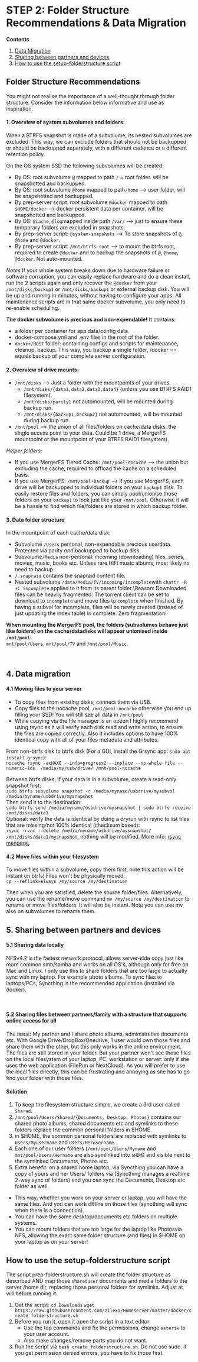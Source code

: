 # STEP 2: Folder Structure Recommendations & Data Migration

**Contents**
1. [Data Migration](https://github.com/zilexa/Homeserver/tree/master/filesystem/folderstructure#1-data-migration)
2. [Sharing between partners and devices](https://github.com/zilexa/Homeserver/tree/master/filesystem/folderstructure#3-extras)
3. [How to use the setup-folderstructure script](https://github.com/zilexa/Homeserver/tree/master/filesystem/folderstructure#how-to-use-the-setup-folderstructure-script)

## Folder Structure Recommendations
You might not realise the importance of a well-thought through folder structure. Consider the information below informative and use as inspiration. 

#### 1. Overview of system subvolumes and folders:
When a BTRFS snapshot is made of a subvolume, its nested subvolumes are excluded. This way, we can exclude folders that should not be backupped or should be backupped separately, with a different cadence or a different retention policy.  

On the OS system SSD the following subvolumes will be created: 
- By OS: root subvolume `@` mapped to path `/` = root folder. will be snapshotted and backupped. 
- By OS: root subvolume `@home` mapped to path`/home` --> user folder, will be snapshotted and backupped.
- By prep-server script: root subvolume `@docker` mapped to path `$HOME/docker` --> docker persistent data per container, will be snapshotted and backupped. 
- By OS: `@cache`, `@log`mapped inside path `/var/` --> just to ensure these temporary folders are excluded in snapshots.
- By prep-server script: `@system-snapshots` --> To store snapshots of `@`, `@home` and `@docker`. 
- By prep-server script: `/mnt/btrfs-root` --> to mount the btrfs root, required to create `@docker` and to backup the snapshots of `@`, `@home`, `@docker`. Not auto-mounted.

_Notes_
If your whole system breaks down due to hardware failure or software corruption, you can easily replace hardware and do a clean install, run the 2 scripts again and only recover the `@docker` from your `/mnt/disks/backup1` or `/mnt/disks/backup1` or external backup disk. You will be up and running in minutes, without having to configure your apps. All maintenance scripts are in that same docker subvolume, you only need to re-enable scheduling. 

**The docker subvolume is precious and non-expendable!** It contains: 
- a folder per container for app data/config data. 
- docker-compose.yml and .env files in the root of the folder.
- `docker/HOST` folder: containing configs and scripts for maintenance, cleanup, backup. This way, you backup a single folder, /docker == equals backup of your complete server configuration. 

#### 2. Overview of drive mounts: 
- `/mnt/disks` --> Just a folder with the mountpoints of your drives.
  - `/mnt/disks/{data1,data2,data3,data4}` (unless you use BTRFS RAID1 filesystem). 
  - `/mnt/disks/parity1` not automounted, will be mounted during backup run.  
  - `/mnt/disks/{backup1,backup2}` not automounted, will be mounted during backup run.  
- `/mnt/pool` --> the union of all files/folders on cache/data disks. the single access point to your data. Could be 1 drive, a MergerFS mountpoint or the mountpoint of your BTRFS RAID1 filesystem). 

_Helper folders:_
- If you use MergerFS Tiered Cache: `/mnt/pool-nocache` --> the union but excluding the cache, required to offload the cache on a scheduled basis. 
- If you use MergerFS: `/mnt/pool-backup` --> If you use MergerFS, each drive will be backupped to individual folders on your `backup1` disk. To easily restore files and folders, you can simply pool/unionise those folders on your `backup1` to look just like your `/mnt/pool`. Otherwise it will be a hassle to find which file/folders are stored in which backup folder. 

#### 3. Data folder structure
In the mountpoint of each cache/data disk: 
- Subvolume `/Users` personal, non-expendable precious userdata. Protected via parity _and_ backupped to backup disk. 
- Subvolume`/Media` non-personal: incoming (downloading) files, series, movies, music, books etc. Unless rare HiFi music albums, most likely no need to backup.  
- `/.snapraid` contains the snapraid content file.
- Nested subvolume `/data/Media/TV/incoming/incomplete`with `chattr -R +C incomplete` applied to it from its parent folder.\Reason: Downloaded files can be heavily fragmented. The torrent client can be set to download to `incomplete` and move files to `complete` when finished. By having a subvol for incomplete, files will be newly created (instead of just updating the index table) in complete. Zero fragmentation!

**When mounting the MergerFS pool, the folders (subvolumes behave just like folders) on the cache/datadisks will appear unionised inside `/mnt/pool`:**\
`mnt/pool/Users`, `mnt/pool/TV` and `/mnt/pool/Music`.  

&nbsp;

## 4. Data migration 
#### 4.1 Moving files to your server
- To copy files from existing disks, connect them via USB. 
- Copy files to the nocache pool, `/mnt/pool-nocache` otherwise you end up filling your SSD! You will still see all data in `/mnt/pool`
- While copying via the file manager is an option I highly recommend using rsync as it will verify each disk read and write action, to ensure the files are copied correctly. Also it includes options to have 100% identical copy with all of your files metadata and attributes. 

From non-btrfs disk to btrfs disk (For a GUI, install the Grsync app: `sudo apt install grsync`):\
`nocache rsync -axHAXE --info=progress2 --inplace --no-whole-file --numeric-ids  /media/my/usb/drive/ /mnt/pool-nocache`

Between btrfs disks, if your data is in a subvolume, create a read-only snapshot first:\
`sudo btrfs subvolume snapshot -r /media/myname/usbdrive/mysubvol /media/myname/usbdrive/mysnapshot`\
Then send it to the destination:\
`sudo btrfs send /media/myname/usbdrive/mysnapshot | sudo btrfs receive /mnt/disks/data1`\
Optional: verify the data is identical by doing a dryrun with rsync to list files that are missing/not 100% identical (checksum based):\
`rsync -rvnc --delete /media/myname/usbdrive/mysnapshot/ /mnt/disks/data1/mysnapshot`, nothing will be modified. More info: [rsync manpage](https://linux.die.net/man/1/rsync). 

#### 4.2 Move files within your filesystem
To move files within a subvolume, copy them first, note this action will be instant on btrfs! Files won't be physically moved:\
`cp --reflink=always /my/source /my/destination`

Then when you are satisfied, delete the source folder/files. Alternatively, you can use the rename/move command `mv /my/source /my/destination` to rename or move files/folders. It will also be instant. Note you can use mv also on subvolumes to rename them. 


## 5. Sharing between partners and devices
#### 5.1 Sharing data locally
NFSv4.2 is the fastest network protocol, allows server-side copy just like more common smb/samba and works on all OS's, although only for free on Mac and Linux. 
I only use this to share folders that are too large to actually sync with my laptop. For example photo albums. To sync files to laptops/PCs, Syncthing is the recommended application (installed via docker). 

&nbsp;

#### 5.2 Sharing files between partners/family with a structure that supports online access for all
The issue: My partner and I share photo albums, administrative documents etc. With Google Drive/DropBox/Onedrive, 1 user would own those files and share them with the other, but this only works in the online environment. The files are still stored in your folder. 
But your partner won't see those files on the local filesystem of your laptop, PC, workstation or server: only if she uses the web application (FileRun or NextCloud). As you will prefer to use the local files directly, this can be frustrating and annoying as she has to go find your folder with those files.

#### Solution
1. To keep the filesystem structure simple, we create a 3rd user called `Shared`. 
2. `/mnt/pool/Users/Shared/{Documents, Desktop, Photos}` contains our shared photo albums, shared documents etc and symlinks to these folders replace the common personal folders in $HOME. 
3. in $HOME, the common personal folders are replaced with symlinks to `Users/Myusername` and `Users/Herusername`. 
4. Each one of our user folders (`/mnt/pool/Users/Myname` and `mnt/pool/Users/Hername` are also symlinked into `$HOME` and visible next to the symlinked Documents, Photos etc.
7. Extra benefit: on a shared home laptop, via Syncthing you can have a copy of yours and her Users/ folders via (Syncthing manages a realtime 2-way sync of folders) and you can sync the Documents, Desktop etc folder as well. 
  - This way, whether you work on your server or laptop, you will have the same files. And you can work offline on those files (syncthing will sync when there is a connection). 
  - You can have the same desktop/documents etc folders on multiple systems. 
  - You can mount folders that are too large for the laptop like Photosvia NFS, allowing the exact same folder structure (and files) in $HOME on your laptop as on your server! 

## How to use the setup-folderstructure script
The script prep-folderstructure.sh will create the folder structure as described AND map those `shareduser` documents and media folders to the server /home dir, replacing those personal folders for symlinks. Adjust at will before running it.
1. Get the script: 
`cd Downloads`
`wget https://raw.githubusercontent.com/zilexa/Homeserver/master/docker/create_folderstructure.sh`
2. Before you run it, open it open the script in a text editor
   - Use the top commands and fix the permissions, change `asterix` to your user account.
   - Also make changes/remove parts you do not want.
3. Run the script via `bash create_folderstructure.sh`. Do not use sudo. if you get permission denied errrors, you have to fix those first. 
